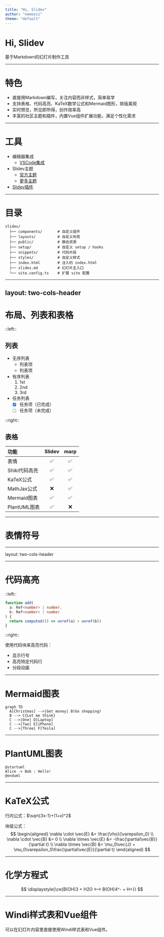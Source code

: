 ```yaml
---
title: "Hi, Slidev"
author: "nemossi"
theme: "default"
---
```


# Hi, Slidev

基于Markdown的幻灯片制作工具

---

# 特色

- 直接用Markdown编写，关注内容而非样式，简单易学
- 支持表格、代码高亮、KaTeX数学公式和Mermaid图形，排版美观
- 实时预览，所见即所得，创作效率高
- 丰富的社区主题和插件，内置Vue组件扩展功能，满足个性化需求

---

# 工具

- 编辑器集成
  - [VSCode集成](https://marketplace.visualstudio.com/items?itemName=antfu.slidev)
- Slidev主题
  - [官方主题](https://cn.sli.dev/resources/theme-gallery)
  - [更多主题](https://www.npmjs.com/search?q=keywords:slidev-theme)
- [Slidev插件](https://www.npmjs.com/search?q=keywords%3Aslidev-addon)

--- 

# 目录

``` 
slidev/
  ├── components/       # 自定义组件
  ├── layouts/          # 自定义布局
  ├── public/           # 静态资源
  ├── setup/            # 自定义 setup / hooks
  ├── snippets/         # 代码片段
  ├── styles/           # 自定义样式
  ├── index.html        # 注入的 index.html
  ├── slides.md         # 幻灯片主入口
  └── vite.config.ts    # 扩展 vite 配置
```


---
layout: two-cols-header
---

# 布局、列表和表格

::left::

## 列表

- 无序列表
  - 列表项
  - 列表项
- 有序列表
  1. 1st 
  2. 2nd
  3. 3rd
- 任务列表
  - [x] 任务项（已完成）
  - [ ] 任务项（未完成）

::right::

## 表格

| 功能 | Slidev | marp |
| :-- | :--: | :--: |
| 表情 | ✅ | ✅ |
| Shiki代码高亮 | ✅ | ✅ |
| KaTeX公式 | ✅ | ✅ |
| MathJax公式 | ❌ | ✅ |
| Mermaid图表 | ✅ | ✅ |
| PlantUML图表 | ✅ | ❌ |

---

# 表情符号


--- 
layout: two-cols-header

---

# 代码高亮

::left::

```ts {2-3|5|all}{lines:true,startLine:1}
function add(
  a: Ref<number> | number,
  b: Ref<number> | number
) {
  return computed(() => unref(a) + unref(b))
}
```

::right::

使用代码块来高亮代码：

- 显示行号
- 高亮特定代码行
- 分段动画


--- 

# Mermaid图表

```mermaid {theme: 'neutral', scale: 0.8}
graph TD
  A[Christmas] -->|Get money| B(Go shopping)
  B --> C{Let me think}
  C -->|One| D[Laptop]
  C -->|Two| E[iPhone]
  C -->|Three| F[Tesla]
```

--- 

# PlantUML图表

```plantuml
@startuml
Alice -> Bob : Hello!
@enduml
```


---

# KaTeX公式

行内公式：$\sqrt{3x-1}+(1+x)^2$

块级公式：
$$
\begin{aligned}
\nabla \cdot \vec{E} &= \frac{\rho}{\varepsilon_0} \\
\nabla \cdot \vec{B} &= 0 \\
\nabla \times \vec{E} &= -\frac{\partial\vec{B}}{\partial t} \\
\nabla \times \vec{B} &= \mu_0\vec{J} + \mu_0\varepsilon_0\frac{\partial\vec{E}}{\partial t}
\end{aligned}
$$

---

# 化学方程式

$$
\displaystyle{\ce{B(OH)3 + H2O <--> B(OH)4^- + H+}}
$$

--- 

# Windi样式表和Vue组件

可以在幻灯片内容里直接使用Windi样式表和Vue组件。

<div class="p-3">
  <Tweet id="20" />
</div>
